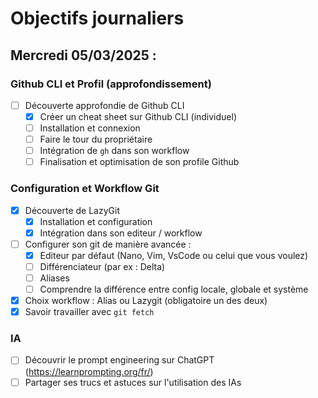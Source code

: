# Objectifs journaliers

## Mercredi 05/03/2025 :

### Github CLI et Profil (approfondissement)

- [ ] Découverte approfondie de Github CLI
  - [x] Créer un cheat sheet sur Github CLI (individuel)
  - [ ] Installation et connexion
  - [ ] Faire le tour du propriétaire
  - [ ] Intégration de `gh` dans son workflow
  - [ ] Finalisation et optimisation de son profile Github

### Configuration et Workflow Git

- [x] Découverte de LazyGit
  - [x] Installation et configuration
  - [x] Intégration dans son editeur / workflow
- [ ] Configurer son git de manière avancée :
  - [x] Editeur par défaut (Nano, Vim, VsCode ou celui que vous voulez)
  - [ ] Différenciateur (par ex : Delta)
  - [ ] Aliases
  - [ ] Comprendre la différence entre config locale, globale et système
- [x] Choix workflow : Alias ou Lazygit (obligatoire un des deux)
- [x] Savoir travailler avec `git fetch`

### IA

- [ ] Découvrir le prompt engineering sur ChatGPT (https://learnprompting.org/fr/)
- [ ] Partager ses trucs et astuces sur l'utilisation des IAs
